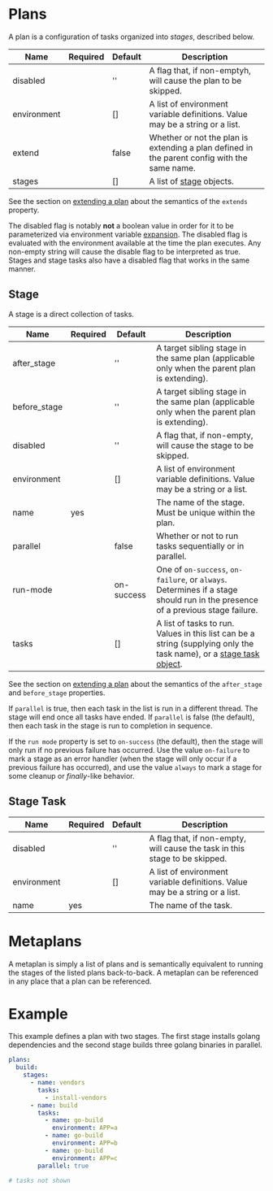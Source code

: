 # Plans

A plan is a configuration of tasks organized into *stages*, described below.

| Name        | Required | Default | Description |
| ----------- | -------- | ------- | ----------- |
| disabled    |          | ''      | A flag that, if non-emptyh, will cause the plan to be skipped. |
| environment |          | []      | A list of environment variable definitions. Value may be a string or a list. |
| extend      |          | false   | Whether or not the plan is extending a plan defined in the parent config with the same name. |
| stages      |          | []      | A list of [stage](https://github.com/efritz/ij/blob/master/docs/plans.md#user-content-stage) objects. |

See the section on [extending a plan](https://github.com/efritz/ij/blob/master/docs/extend.md#user-content-extending-a-plan) about the semantics of the `extends` property.

The disabled flag is notably **not** a boolean value in order for it to be parameterized via environment variable [expansion](https://github.com/efritz/ij/blob/master/docs/environment.md#user-content-environment-expansion). The disabled flag is evaluated with the environment available at the time the plan executes. Any non-empty string will cause the disable flag to be interpreted as true. Stages and stage tasks also have a disabled flag that works in the same manner.

## Stage

A stage is a direct collection of tasks.

| Name         | Required | Default    | Description |
| ------------ | -------- | ---------- | ----------- |
| after_stage  |          | ''         | A target sibling stage in the same plan (applicable only when the parent plan is extending). |
| before_stage |          | ''         | A target sibling stage in the same plan (applicable only when the parent plan is extending). |
| disabled     |          | ''         | A flag that, if non-empty, will cause the stage to be skipped. |
| environment  |          | []         | A list of environment variable definitions. Value may be a string or a list. |
| name         | yes      |            | The name of the stage. Must be unique within the plan. |
| parallel     |          | false      | Whether or not to run tasks sequentially or in parallel. |
| run-mode     |          | on-success | One of `on-success`, `on-failure`, or `always`. Determines if a stage should run in the presence of a previous stage failure. |
| tasks        |          | []         | A list of tasks to run. Values in this list can be a string (supplying only the task name), or a [stage task object](https://github.com/efritz/ij/blob/master/docs/plans.md#user-content-stage-task). |

See the section on [extending a plan](https://github.com/efritz/ij/blob/master/docs/extend.md#user-content-extending-a-plan) about the semantics of the `after_stage` and `before_stage` properties.

If `parallel` is true, then each task in the list is run in a different thread. The stage will end once all tasks have ended. If `parallel` is false (the default), then each task in the stage is run to completion in sequence.

If the `run mode` property is set to `on-success` (the default), then the stage will only run if no previous failure has occurred. Use the value `on-failure` to mark a stage as an error handler (when the stage will only occur if a previous failure has occurred), and use the value `always` to mark a stage for some cleanup or *finally*-like behavior.

## Stage Task

| Name         | Required | Default    | Description |
| ------------ | -------- | ---------- | ----------- |
| disabled     |          | ''         | A flag that, if non-empty, will cause the task in this stage to be skipped. |
| environment  |          | []         | A list of environment variable definitions. Value may be a string or a list. |
| name         | yes      |            | The name of the task. |

# Metaplans

A metaplan is simply a list of plans and is semantically equivalent to running the stages of the listed plans back-to-back. A metaplan can be referenced in any place that a plan can be referenced.

# Example

This example defines a plan with two stages. The first stage installs golang dependencies and the second stage builds three golang binaries in parallel.

```yaml
plans:
  build:
    stages:
      - name: vendors
        tasks:
          - install-vendors
      - name: build
        tasks:
          - name: go-build
            environment: APP=a
          - name: go-build
            environment: APP=b
          - name: go-build
            environment: APP=c
        parallel: true

# tasks not shown
```
